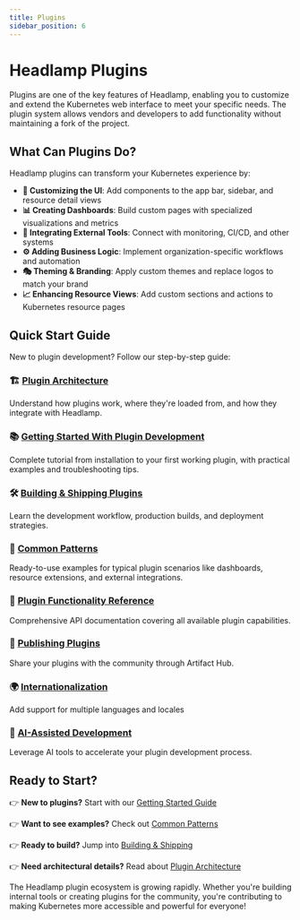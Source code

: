 ```yaml
---
title: Plugins
sidebar_position: 6
---
```


# Headlamp Plugins

Plugins are one of the key features of Headlamp, enabling you to customize and extend the Kubernetes web interface to meet your specific needs. The plugin system allows vendors and developers to add functionality without maintaining a fork of the project.

## What Can Plugins Do?

Headlamp plugins can transform your Kubernetes experience by:

- **🎨 Customizing the UI**: Add components to the app bar, sidebar, and resource detail views
- **📊 Creating Dashboards**: Build custom pages with specialized visualizations and metrics
- **🔗 Integrating External Tools**: Connect with monitoring, CI/CD, and other systems
- **⚙️ Adding Business Logic**: Implement organization-specific workflows and automation
- **🎭 Theming & Branding**: Apply custom themes and replace logos to match your brand
- **📈 Enhancing Resource Views**: Add custom sections and actions to Kubernetes resource pages

## Quick Start Guide

New to plugin development? Follow our step-by-step guide:

### 🏗️ [Plugin Architecture](./architecture.md)
Understand how plugins work, where they're loaded from, and how they integrate with Headlamp.

### 📚 [Getting Started With Plugin Development](./getting-started.md)
Complete tutorial from installation to your first working plugin, with practical examples and troubleshooting tips.

### 🛠️ [Building & Shipping Plugins](./building.md)
Learn the development workflow, production builds, and deployment strategies.

### 📖 [Common Patterns](./common-patterns.md)
Ready-to-use examples for typical plugin scenarios like dashboards, resource extensions, and external integrations.

### 🎯 [Plugin Functionality Reference](./functionality/index.md)
Comprehensive API documentation covering all available plugin capabilities.

### 🚀 [Publishing Plugins](./publishing.md)
Share your plugins with the community through Artifact Hub.

### 🌍 [Internationalization](./i18n.md)
Add support for multiple languages and locales

### 🤖 [AI-Assisted Development](./ai-assisted-development.md)
Leverage AI tools to accelerate your plugin development process.


## Ready to Start?

👉 **New to plugins?** Start with our [Getting Started Guide](./getting-started.md)

👉 **Want to see examples?** Check out [Common Patterns](./common-patterns.md)

👉 **Ready to build?** Jump into [Building & Shipping](./building.md)

👉 **Need architectural details?** Read about [Plugin Architecture](./architecture.md)

The Headlamp plugin ecosystem is growing rapidly. Whether you're building internal tools or creating plugins for the community, you're contributing to making Kubernetes more accessible and powerful for everyone!
